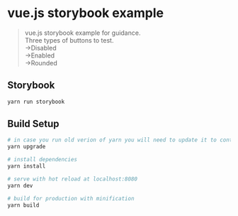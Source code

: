 # vue.js storybook example

> vue.js storybook example for guidance.<br>
> Three types of buttons to test.
    <br>->Disabled
    <br>->Enabled
    <br>->Rounded

## Storybook
```bash
yarn run storybook
```

## Build Setup

``` bash
# in case you run old verion of yarn you will need to update it to continue.
yarn upgrade

# install dependencies
yarn install

# serve with hot reload at localhost:8080
yarn dev

# build for production with minification
yarn build
```
